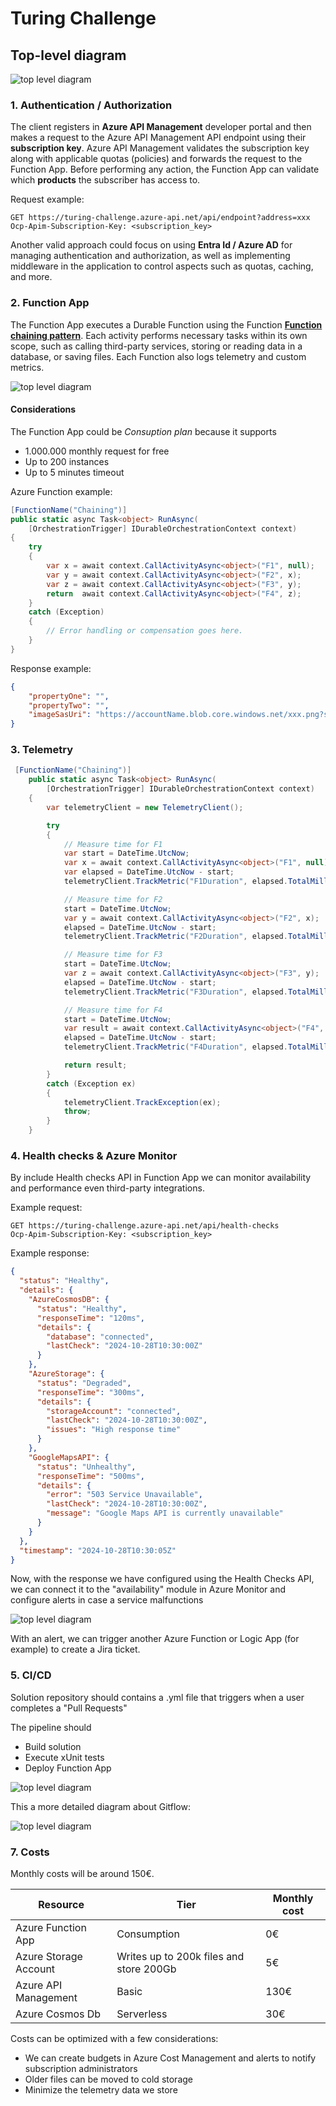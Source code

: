 # Turing Challenge

## Top-level diagram

![top level diagram](images/top-level-diagram.png)

### 1. Authentication / Authorization

The client registers in **Azure API Management** developer portal and then makes a request to the Azure API Management API endpoint using their **subscription key**. Azure API Management validates the subscription key along with applicable quotas (policies) and forwards the request to the Function App. Before performing any action, the Function App can validate which **products** the subscriber has access to.

Request example:

```
GET https://turing-challenge.azure-api.net/api/endpoint?address=xxx
Ocp-Apim-Subscription-Key: <subscription_key>
```
Another valid approach could focus on using **Entra Id / Azure AD** for managing authentication and authorization, as well as implementing middleware in the application to control aspects such as quotas, caching, and more.

### 2. Function App

The Function App executes a Durable Function using the Function [**Function chaining pattern**](https://learn.microsoft.com/en-us/azure/azure-functions/durable/durable-functions-overview?tabs=isolated-process%2Cnodejs-v3%2Cv1-model&pivots=csharp#chaining). Each activity performs necessary tasks within its own scope, such as calling third-party services, storing or reading data in a database, or saving files. Each Function also logs telemetry and custom metrics.

![top level diagram](images/function-chaining.png)

#### Considerations

The Function App could be *Consuption plan* because it supports
- 1.000.000 monthly request for free
- Up to 200 instances
- Up to 5 minutes timeout

Azure Function example:

```csharp
[FunctionName("Chaining")]
public static async Task<object> RunAsync(
    [OrchestrationTrigger] IDurableOrchestrationContext context)
{
    try
    {
        var x = await context.CallActivityAsync<object>("F1", null);
        var y = await context.CallActivityAsync<object>("F2", x);
        var z = await context.CallActivityAsync<object>("F3", y);
        return  await context.CallActivityAsync<object>("F4", z);
    }
    catch (Exception)
    {
        // Error handling or compensation goes here.
    }
}
```

Response example:

```json
{
    "propertyOne": "",
    "propertyTwo": "",
    "imageSasUri": "https://accountName.blob.core.windows.net/xxx.png?sv=xxx&se=xxx&sr=xxx&sig=xxx"
}
```
### 3. Telemetry

```csharp
 [FunctionName("Chaining")]
    public static async Task<object> RunAsync(
        [OrchestrationTrigger] IDurableOrchestrationContext context)
    {
        var telemetryClient = new TelemetryClient();

        try
        {
            // Measure time for F1
            var start = DateTime.UtcNow;
            var x = await context.CallActivityAsync<object>("F1", null);
            var elapsed = DateTime.UtcNow - start;
            telemetryClient.TrackMetric("F1Duration", elapsed.TotalMilliseconds);

            // Measure time for F2
            start = DateTime.UtcNow;
            var y = await context.CallActivityAsync<object>("F2", x);
            elapsed = DateTime.UtcNow - start;
            telemetryClient.TrackMetric("F2Duration", elapsed.TotalMilliseconds);

            // Measure time for F3
            start = DateTime.UtcNow;
            var z = await context.CallActivityAsync<object>("F3", y);
            elapsed = DateTime.UtcNow - start;
            telemetryClient.TrackMetric("F3Duration", elapsed.TotalMilliseconds);

            // Measure time for F4
            start = DateTime.UtcNow;
            var result = await context.CallActivityAsync<object>("F4", z);
            elapsed = DateTime.UtcNow - start;
            telemetryClient.TrackMetric("F4Duration", elapsed.TotalMilliseconds);

            return result;
        }
        catch (Exception ex)
        {
            telemetryClient.TrackException(ex);
            throw;
        }
    }
```

### 4. Health checks & Azure Monitor

By include Health checks API in Function App we can monitor availability and performance even third-party integrations.

Example request:

```
GET https://turing-challenge.azure-api.net/api/health-checks
Ocp-Apim-Subscription-Key: <subscription_key>
```

Example response:

```json
{
  "status": "Healthy",
  "details": {
    "AzureCosmosDB": {
      "status": "Healthy",
      "responseTime": "120ms",
      "details": {
        "database": "connected",
        "lastCheck": "2024-10-28T10:30:00Z"
      }
    },
    "AzureStorage": {
      "status": "Degraded",
      "responseTime": "300ms",
      "details": {
        "storageAccount": "connected",
        "lastCheck": "2024-10-28T10:30:00Z",
        "issues": "High response time"
      }
    },
    "GoogleMapsAPI": {
      "status": "Unhealthy",
      "responseTime": "500ms",
      "details": {
        "error": "503 Service Unavailable",
        "lastCheck": "2024-10-28T10:30:00Z",
        "message": "Google Maps API is currently unavailable"
      }
    }
  },
  "timestamp": "2024-10-28T10:30:05Z"
}
```

Now, with the response we have configured using the Health Checks API, we can connect it to the "availability" module in Azure Monitor and configure alerts in case a service malfunctions

![top level diagram](images/azure-monitor-standard-test.png)

With an alert, we can trigger another Azure Function or Logic App (for example) to create a Jira ticket.

### 5. CI/CD

Solution repository should contains a .yml file that triggers when a user completes a "Pull Requests"

The pipeline should
- Build solution
- Execute xUnit tests
- Deploy Function App

![top level diagram](images/cicd.png)

This a more detailed diagram about Gitflow:

![top level diagram](images/gitflow.png)

### 7. Costs

Monthly costs will be around 150€.

| Resource | Tier | Monthly cost |
|--|--|--|
| Azure Function App | Consumption | 0€ |
| Azure Storage Account | Writes up to 200k files and store 200Gb | 5€ |
| Azure API Management | Basic | 130€ |
| Azure Cosmos Db | Serverless | 30€  |

Costs can be optimized with a few considerations:

- We can create budgets in Azure Cost Management and alerts to notify subscription administrators
- Older files can be moved to cold storage
- Minimize the telemetry data we store
